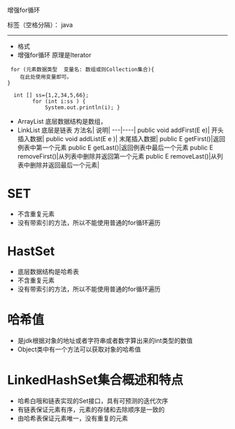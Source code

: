 ﻿# 
增强for循环 

标签（空格分隔）： java

---
- 格式
- 增强for循环 原理是Iterator 

```
 for (元素数据类型  变量名: 数组或则Collection集合){
    在此处使用变量即可。
}
```
```
  int [] ss={1,2,34,5,66};
        for (int i:ss ) {
            System.out.println(i); }
```

- ArrayList 底层数据结构是数组，
- LinkList  底层是链表
 方法名| 说明|
---|----|
public void addFirst(E e)| 开头插入数据|
public void addList(E e )| 末尾插入数据|
public E getFirst()|返回例表中第一个元素
public E getLast()|返回例表中最后一个元素
public E removeFirst()|从列表中删除并返回第一个元素
public E removeLast()|从列表中删除并返回最后一个元素|


# SET
- 不含重复元素
- 没有带索引的方法，所以不能使用普通的for循环遍历

# HastSet
  - 底层数据结构是哈希表
  - 不含重复元素
  - 没有带索引的方法，所以不能使用普通的for循环遍历
# 哈希值
 - 是jdk根据对象的地址或者字符串或者数字算出来的int类型的数值
 - Object类中有一个方法可以获取对象的哈希值

# LinkedHashSet集合概述和特点
 - 哈希白哦和链表实现的Set接口，具有可预测的迭代次序
 - 有链表保证元素有序，元素的存储和去除顺序是一致的
 - 由哈希表保证元素唯一，没有重复的元素
 


